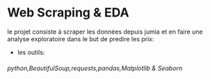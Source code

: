 # Web Scraping & EDA
le projet consiste à scraper les données depuis jumia et en faire une analyse exploratoire dans le but de predire les prix:
* les outils:
###### python,BeautifulSoup,requests,pandas,Matplotlib & Seaborn

